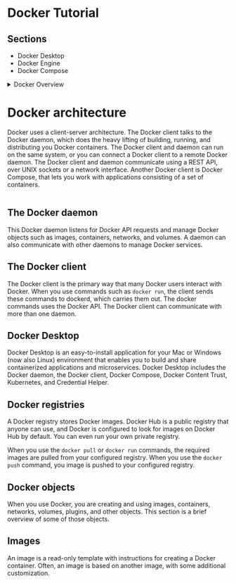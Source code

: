 # Docker Tutorial

## Sections

- Docker Desktop
- Docker Engine
- Docker Compose

<details>
  <summary> Docker Overview </summary>

## Docker overview

Docker is an open platform for developing, shipping, and running applications. Docker enables you to separate your applications from your infrastructure so you can deliver software quickly. With Docker, you can manage you infrastructure in the same ways you manage your applications. By taking advantage of Docker's methodologies for shipping, testing and deploying code quickly, you can significantly reduce the delay between writing code and running it production. 

## The Docker platform 

Docker provides the ability to package and run an application in a loosely isolated environment called a container. The isolation and security allows you to run many containers simultaneously on a given host. Containers are lightweight and contain everything needed to run the application, so you do not need to rely on what is currently installed on the host. You can easily share containers while you work, and be sure that everyone you share with gets the same container that works in the same way.

Docker provides tooling and a platform to manage the lifecycle of your containers:

- Develop your application and its supporting components using containers.
- The container becomes the unit for distributing and testing your application.
- When you're ready, deploy your application into your prıduction environment, as a container or an orhestrated service. This works the same whether your production environment is a local data center, a cloud provider, or a hybrid of the two.

## What can I use Docker for?

Fast, consistent delivery of your applications

Docker streamlines the development lifecycle by allowing developers to work in standardized environments using local containers which provide your applications and services. Containers are great for continuous integration and continuous delivery (CI/CD) workflows.

Consider the following example scenario:

- Your developers write code locally and share their work with their colleagues using Docker containers.
- They use Docker to push their applications into a test environment and execute automated and manual tests.
- When developers find bugs, they can fix them in the development environment and redeploy them to the test environment for testing and validation.
- When testing in complete, getting the fix to customer is as simple as pushing the updated image to the production environment.
  
</details>

# Docker architecture

Docker uses a client-server architecture. The Docker client talks to the Docker daemon, which does the heavy lifting of building, running, and distributing you Docker containers. The Docker client and daemon can run on the same system, or you can connect a Docker client to a remote Docker daemon. The Docker client and daemon communicate using a REST API, over UNIX sockets or a network interface. Another Docker client is Docker Compose, that lets you work with applications consisting of a set of containers.

<img src="" />

## The Docker daemon

This Docker daemon listens for Docker API requests and manage Docker objects such as images, containers, networks, and volumes. A daemon can also communicate with other daemons to manage Docker services.

## The Docker client

The Docker client is the primary way that many Docker users interact with Docker. When you use commands such as ```docker run```, the client sends these commands to dockerd, which carries them out. The docker commands uses the Docker API. The Docker client can communicate with more than one daemon.

## Docker Desktop

Docker Desktop is an easy-to-install application for your Mac or Windows (now also Linux) environment that enables you to build and share containerized applications and microservices. Docker Desktop includes the Docker daemon, the Docker client, Docker Compose, Docker Content Trust, Kubernetes, and Credential Helper. 

## Docker registries 

A Docker registry stores Docker images. Docker Hub is a public registry that anyone can use, and Docker is configured to look for images on Docker Hub by default. You can even run your own private registry.

When you use the ```docker pull``` or ```docker run``` commands, the required images are pulled from your configured registry. When you use the ```docker push``` command, you image is pushed to your configured registry.

## Docker objects

When you use Docker, you are creating and using images, containers, networks, volumes, plugins, and other objects. This section is a brief overview of some of those objects.

## Images

An image is a read-only template with instructions for creating a Docker container. Often, an image is based on another image, with some additional customization. 
